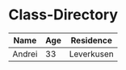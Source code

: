 # Class-Directory


| Name| Age | Residence |
| ---- | ---|---------------|
| Andrei | 33 | Leverkusen |
